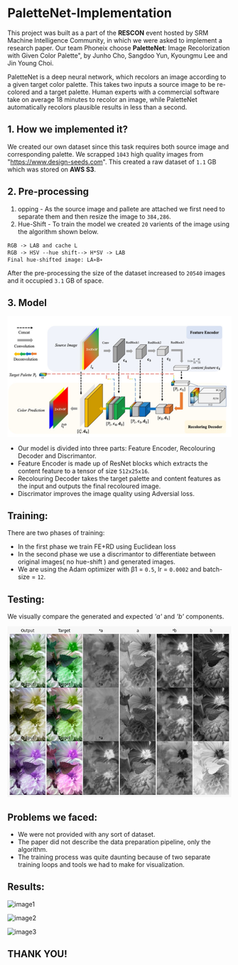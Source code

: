 # PaletteNet-Implementation

This project was built as a part of the **RESCON** event hosted by SRM Machine Intelligence Community, in which we were asked to implement a research paper. Our team Phoneix choose **PaletteNet**: Image Recolorization with Given Color Palette", by Junho Cho, Sangdoo Yun, Kyoungmu Lee and Jin Young Choi.

PaletteNet is a deep neural network, which recolors an image according to a given target color palette. This takes two inputs a source image to be re-colored and a target palette. Human experts with a commercial software take on average 18 minutes to recolor an image, while PaletteNet automatically recolors plausible results in less than a second.

## 1. How we implemented it?
We created our own dataset since this task requires both source image and corresponding palette. We scrapped `1043` high quality images from "https://www.design-seeds.com". This created a raw dataset of `1.1` GB which was stored on **AWS S3**.

## 2. Pre-processing
1. opping - As the source image and pallete are attached we first need to separate them and then resize the image to `384,286`.
2. Hue-Shift - To train the model we created `20` varients of the image using the algorithm shown below. 
```
RGB -> LAB and cache L 
RGB -> HSV --hue shift--> H*SV -> LAB
Final hue-shifted image: LA∗B∗
```
After the pre-processing the size of the dataset increased to `20540` images and it occupied `3.1` GB of space.

## 3. Model
![image](Images\PalletNet.jpeg)
* Our model is divided into three parts: Feature Encoder, Recolouring Decoder and Discrimantor.
* Feature Encoder is made up of ResNet blocks which extracts the content feature to a tensor of size `512x25x16`. 
* Recolouring Decoder takes the target palette and content features as the input and outputs the final recoloured image.
* Discrimator improves the image quality using Adversial loss.

## Training:

There are two phases of training:
* In the first phase we train FE+RD using Euclidean loss
* In the second phase we use a discrimantor to differentiate between original images( no hue-shift ) and generated images. 
* We are using the Adam optimizer with β1 = `0.5`, lr = `0.0002` and batch-size = `12`.

## Testing:

We visually compare the generated and expected *'a'* and *'b'* components. 



![image](Images\Testing_Image.jpeg)


## Problems we faced:
* We were not provided with any sort of dataset.
* The paper did not describe the data preparation pipeline, only the algorithm.
* The training process was quite daunting because of two separate training loops and tools we had to make for visualization.

## Results:


![image1](/Gallery/ChatBot.png)

![image2](/Gallery/ChatBot.png)

![image3](/Gallery/ChatBot.png)



## THANK YOU!
